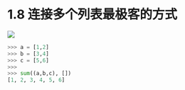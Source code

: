 # 1.8 连接多个列表最极客的方式
![](http://image.iswbm.com/20200804124133.png)

```python
>>> a = [1,2]
>>> b = [3,4]
>>> c = [5,6]
>>>
>>> sum((a,b,c), [])
[1, 2, 3, 4, 5, 6]
```


